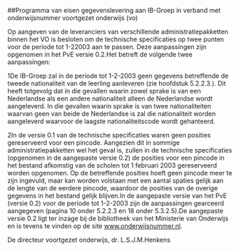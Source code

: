 <meta http-equiv='Content-Type' content='text/html; charset=utf-8' />

##Programma van eisen gegevenslevering aan IB-Groep in verband met onderwijsnummer voortgezet onderwijs (vo)

Op aangeven van de leveranciers van verschillende administratiepakketten binnen het VO is besloten om de technische specificaties op twee punten voor de periode tot 1-22003 aan te passen. Deze aanpassingen zijn opgenomen in het PvE versie 0.2.Het betreft de volgende twee aanpassingen:

1De IB-Groep zal in de periode tot 1-2-2003 geen gegevens betreffende de tweede nationaliteit van de leerling aanleveren (zie hoofdstuk 5.2.2.3.). Dit heeft totgevolg dat in die gevallen waarin zowel sprake is van een Nederlandse als een andere nationaliteit alleen de Nederlandse wordt aangeleverd. In die gevallen waarin sprake is van twee nationaliteiten waarvan geen van beide de Nederlandse is zal die nationaliteit worden aangeleverd waarvoor de laagste nationaliteitscode wordt gehanteerd.

2In de versie 0.1 van de technische specificaties waren geen posities gereserveerd voor een pincode. Aangezien dit in sommige administratiepakketten wel het geval is, zullen in de technische specificaties (opgenomen in de aangepaste versie 0.2) de posities voor een pincode in het bestand afkomstig van de scholen tot 1 februari 2003 gereserveerd worden opgenomen. Op de betreffende posities hoeft geen pincode meer te zijn ingevuld, maar kan worden volstaan met een aantal spaties gelijk aan de lengte van de eerdere pincode, waardoor de posities van de overige gegevens in het bestand gelijk blijven.In de aangepaste versie van het PvE (versie 0.2) voor de periode tot 1-2-2003 zijn de aanpassingen gearceerd aangegeven (pagina 10 onder 5.2.2.3 en 18 onder 5.3.2.5).De aangepaste versie 0.2 ligt ter inzage bij de bibliotheek van het Ministerie van Onderwijs en is tevens te vinden op de site www.onderwijsnummer.nl.

De 
directeur voortgezet onderwijs, 
dr. L.S.J.M.Henkens
